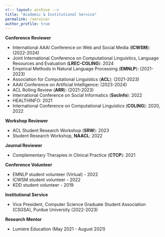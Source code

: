 ```yaml
---
<!-- layout: archive -->
title: "Academic & Institutional Service"
permalink: /service/
author_profile: true
---
```


**Conference Reviewer**
* International AAAI Conference on Web and Social Media (**ICWSM**): (2022-2024)
* Joint International Conference on Computational Linguistics, Language Resources and Evaluation (**LREC-COLING**): 2024
* Empirical Methods in Natural Language Processing (**EMNLP**): (2021-2023)
* Association for Computational Linguistics (**ACL**): (2021-2023)
* AAAI Conference on Artificial Intelligence: (2023-2024)
* ACL Rolling Review (**ARR**): (2021-2023)
* International Conference on Social Informatics (**SocInfo**): 2022
* HEALTHINFO: 2021
* International Conference on Computational Linguistics (**COLING**): 2020, 2022

**Workshop Reviewer**
* ACL Student Research Workshop (**SRW**): 2023
* Student Research Workshop, **NAACL**: 2022

**Journal Reviewer**
* Complementary Therapies in Clinical Practice (**CTCP**): 2021

**Conference Volunteer**
* EMNLP student volunteer (Virtual) - 2022
* ICWSM student volunteer - 2022
* KDD student volunteer - 2019

**Institutional Service**
* Vice President, Computer Science Graduate Student Association (CSGSA), Purdue University (2022-2023)

**Research Mentor**
* Lumiere Education (May 2021 - August 2021)

<!-- **Program Committee Member - Conference Reviewer**
* ICWSM 2022
* ACL Rolling Review (ARR) 2022
* EMNLP 2021
* ACL 2021
* HEALTHINFO 2021 
* COLING 2020

**Journal Reviewer**
* Complementary Therapies in Clinical Practice (CTCP), 2021 -->
